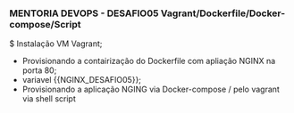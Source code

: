### MENTORIA DEVOPS - DESAFIO05 Vagrant/Dockerfile/Docker-compose/Script

$ Instalação VM Vagrant;
* Provisionando a contairização do Dockerfile com apliação NGINX na porta 80;
* variavel {{NGINX_DESAFIO05}};
* Provisionando a aplicação NGING via Docker-compose / pelo vagrant via shell script
